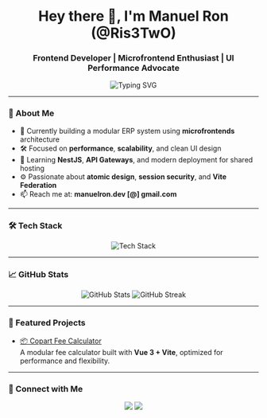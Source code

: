<h1 align="center">Hey there 👋, I'm Manuel Ron (@Ris3TwO)</h1>
<h3 align="center">Frontend Developer | Microfrontend Enthusiast | UI Performance Advocate</h3>

<p align="center">
  <img src="https://readme-typing-svg.demolab.com?font=Fira+Code&duration=2500&pause=1000&center=true&vCenter=true&width=435&lines=Frontend+Engineer+%7C+Vue%2FReact%2FVite;Microfrontend+Architecture;Building+scalable+modular+apps" alt="Typing SVG" />
</p>

---

### 🧠 About Me

- 🔭 Currently building a modular ERP system using **microfrontends** architecture  
- 🛠 Focused on **performance**, **scalability**, and clean UI design  
- 🌱 Learning **NestJS**, **API Gateways**, and modern deployment for shared hosting  
- ⚙️ Passionate about **atomic design**, **session security**, and **Vite Federation**  
- 📫 Reach me at: **manuelron.dev [@] gmail.com**

---

### 🛠️ Tech Stack

<p align="center">
  <img src="https://skillicons.dev/icons?i=vue,react,vite,nestjs,ts,js,html,css,tailwind,git,github,vscode" alt="Tech Stack" />
</p>

---

### 📈 GitHub Stats

<p align="center">
  <img src="https://github-readme-stats.vercel.app/api?username=Ris3TwO&show_icons=true&theme=tokyonight" alt="GitHub Stats" />
  <img src="https://github-readme-streak-stats.herokuapp.com/?user=Ris3TwO&theme=tokyonight" alt="GitHub Streak" />
</p>

---

### 🚀 Featured Projects

- [📦 Copart Fee Calculator](https://github.com/Ris3TwO/copart-fee-calculator)  
  A modular fee calculator built with **Vue 3 + Vite**, optimized for performance and flexibility.

---

### 🤝 Connect with Me

<p align="center">
  <a href="https://linkedin.com/in/manueljron"><img src="https://img.shields.io/badge/LinkedIn-blue?logo=linkedin&logoColor=white" /></a>
  <a href="mailto:manuelron.dev@gmail.com"><img src="https://img.shields.io/badge/Email-D14836?logo=gmail&logoColor=white" /></a>
</p>
